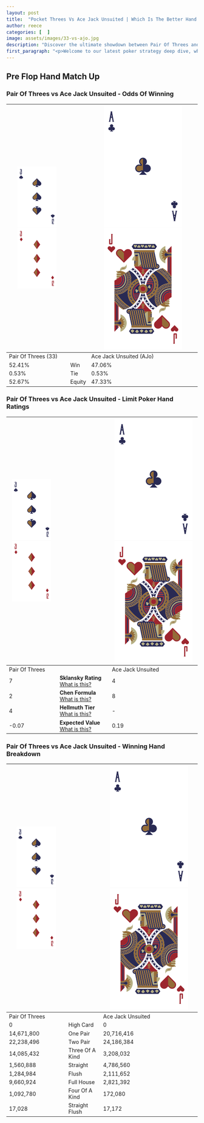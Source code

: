 ```yaml
---
layout: post
title:  "Pocket Threes Vs Ace Jack Unsuited | Which Is The Better Hand In Poker? A Complete Guide"
author: reece
categories: [  ]
image: assets/images/33-vs-ajo.jpg
description: "Discover the ultimate showdown between Pair Of Threes and Ace Jack Unsuited in poker! Uncover the odds, strategies, and scenarios where one hand triumphs over the other. Get ready to up your poker game with this thrilling analysis."
first_paragraph: "<p>Welcome to our latest poker strategy deep dive, where we're pitting two distinct hands against each other in a high-stakes showdown: Pair Of Threes vs Ace Jack Unsuited.</p><p>In the dynamic world of poker, every decision counts, and knowing which hand holds the upper hand is key to your success at the table.</p><p>In this article, we'll dissect these two hands, explore the scenarios where one dominates the other, and equip you with the knowledge to make strategic choices that can tip the odds in your favor.</p><p>Get ready to unravel the intriguing dynamics of these poker hands and elevate your game to new heights.</p>"
---
```




[comment]: # (sp0)

## Pre Flop Hand Match Up

<div class="table hand-ratings" markdown="1"> 



### Pair Of Threes vs Ace Jack Unsuited - Odds Of Winning


    
| ![image info](assets/images/hand1/3.png) ![image info](assets/images/hand1/3o.png) |  | ![image info](assets/images/hand2/A.png) ![image info](assets/images/hand2/Jo.png) |
| -------- | -------- | -------- |
| Pair Of Threes (33) |  | Ace Jack Unsuited (AJo) |
| 52.41% | Win | 47.06% |
| 0.53% | Tie | 0.53% |
| 52.67% | Equity | 47.33% |




[comment]: # (sp1)



### Pair Of Threes vs Ace Jack Unsuited - Limit Poker Hand Ratings


    
| ![image info](assets/images/hand1/3.png) ![image info](assets/images/hand1/3o.png) |  | ![image info](assets/images/hand2/A.png) ![image info](assets/images/hand2/Jo.png) |
| -------- | -------- | -------- |
| Pair Of Threes |  | Ace Jack Unsuited |
| 7 | **Sklansky Rating** [What is this?](/sklansky-rating-explained) | 4 |
| 2 | **Chen Formula** [What is this?](/chen-formula-explained) | 8 |
| 4 | **Hellmuth Tier** [What is this?](/Hellmuth-tier-explained) | - |
| -0.07 | **Expected Value** [What is this?](/expected-value-explained) | 0.19 |




[comment]: # (sp2)



### Pair Of Threes vs Ace Jack Unsuited - Winning Hand Breakdown


    
| ![image info](assets/images/hand1/3.png) ![image info](assets/images/hand1/3o.png) |  | ![image info](assets/images/hand2/A.png) ![image info](assets/images/hand2/Jo.png) |
| -------- | -------- | -------- |
| Pair Of Threes |  | Ace Jack Unsuited |
| 0 | High Card | 0 |
| 14,671,800 | One Pair | 20,716,416 |
| 22,238,496 | Two Pair | 24,186,384 |
| 14,085,432 | Three Of A Kind | 3,208,032 |
| 1,560,888 | Straight | 4,786,560 |
| 1,284,984 | Flush | 2,111,652 |
| 9,660,924 | Full House | 2,821,392 |
| 1,092,780 | Four Of A Kind | 172,080 |
| 17,028 | Straight Flush | 17,172 |




[comment]: # (sp3)



</div>

[comment]: # (sp4)



[comment]: # (sp5)

